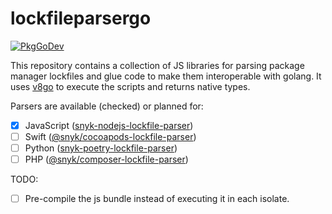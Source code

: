 # lockfileparsergo

[![PkgGoDev](https://pkg.go.dev/badge/github.com/ajvpot/lockfileparsergo)](https://pkg.go.dev/github.com/ajvpot/lockfileparsergo)

This repository contains a collection of JS libraries for parsing package manager lockfiles and glue code to make them
interoperable with golang. It uses [v8go](https://github.com/rogchap/v8go) to execute the scripts and returns native types.

Parsers are available (checked) or planned for:
* [x] JavaScript ([snyk-nodejs-lockfile-parser](https://github.com/snyk/nodejs-lockfile-parser))
* [ ] Swift ([@snyk/cocoapods-lockfile-parser](https://github.com/snyk/cocoapods-lockfile-parser))
* [ ] Python ([snyk-poetry-lockfile-parser](https://github.com/snyk/poetry-lockfile-parser))
* [ ] PHP ([@snyk/composer-lockfile-parser](https://github.com/snyk/composer-lockfile-parser))

TODO:
* [ ] Pre-compile the js bundle instead of executing it in each isolate.
